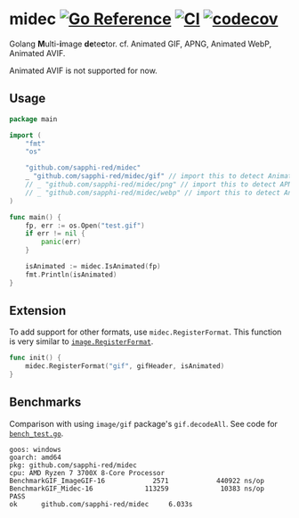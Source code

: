 # midec [![Go Reference](https://pkg.go.dev/badge/github.com/sapphi-red/midec.svg)](https://pkg.go.dev/github.com/sapphi-red/midec) [![CI](https://github.com/sapphi-red/midec/actions/workflows/main.yaml/badge.svg)](https://github.com/sapphi-red/midec/actions/workflows/main.yaml) [![codecov](https://codecov.io/gh/sapphi-red/midec/branch/main/graph/badge.svg?token=H9T7BGUQ7V)](https://codecov.io/gh/sapphi-red/midec)

Golang **M**ulti-**i**mage **de**te**c**tor.
cf. Animated GIF, APNG, Animated WebP, Animated AVIF.

Animated AVIF is not supported for now.

## Usage
```go
package main 

import (
	"fmt"
	"os"

	"github.com/sapphi-red/midec"
	_ "github.com/sapphi-red/midec/gif" // import this to detect Animated GIF
	// _ "github.com/sapphi-red/midec/png" // import this to detect APNG
	// _ "github.com/sapphi-red/midec/webp" // import this to detect Animated WebP
)

func main() {
	fp, err := os.Open("test.gif")
	if err != nil {
		panic(err)
	}

	isAnimated := midec.IsAnimated(fp)
	fmt.Println(isAnimated)
}
```

## Extension
To add support for other formats, use `midec.RegisterFormat`.
This function is very similar to [`image.RegisterFormat`](https://golang.org/pkg/image/#RegisterFormat).

```go
func init() {
	midec.RegisterFormat("gif", gifHeader, isAnimated)
}
```

## Benchmarks
Comparison with using `image/gif` package's `gif.decodeAll`. See code for [`bench_test.go`](https://github.com/sapphi-red/midec/blob/main/bench_test.go).
```text
goos: windows
goarch: amd64
pkg: github.com/sapphi-red/midec
cpu: AMD Ryzen 7 3700X 8-Core Processor
BenchmarkGIF_ImageGIF-16            2571            440922 ns/op
BenchmarkGIF_Midec-16             113259             10383 ns/op
PASS
ok      github.com/sapphi-red/midec     6.033s
```
